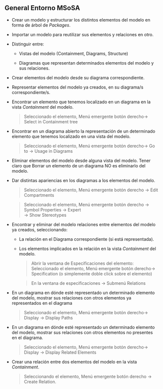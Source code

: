 ## General Entorno MSoSA

*   Crear un modelo y estructurar los distintos elementos del modelo en forma de
    árbol de *Packages*.
    
*   Importar un modelo para reutilizar sus elementos y relaciones en otro. 

*   Distinguir entre:

    *   Vistas del modelo (Containment, Diagrams, Structure)

    *   Diagramas que representan determinados elementos del modelo y sus
    relaciones.

*   Crear elementos del modelo desde su diagrama correspondiente.

*   Representar elementos del modelo ya creados, en su diagrama/s
    correspondiente/s.

*   Encontrar un elemento que tenemos localizado en un diagrama en la vista
    *Containment* del modelo.

    > Seleccionado el elemento, Menú emergente botón derecho-\> Select in
    > Containment tree

*   Encontrar en un diagrama abierto la representación de un determinado
    elemento que tenemos localizado en una vista del modelo.

    > Seleccionado el elemento, Menú emergente botón derecho-\> Go to -\> Usage in
    > Diagrams

*   Eliminar elementos del modelo desde alguna vista del modelo. Tener claro que
    Borrar un elemento de un diagrama NO es eliminarlo del modelo.

*   Dar distintas apariencias en los diagramas a los elementos del modelo.

    > Seleccionado el elemento, Menú emergente botón derecho -\> Edit Compartments
    
    > Seleccionado el elemento, Menú emergente botón derecho -\> Symbol Properties
    > \-\> Expert  
    > \-\> Show Stereotypes

*   Encontrar y eliminar del modelo relaciones entre elementos del modelo ya
    creados, seleccionando:

    *   La relación en el Diagrama correspondiente (si está representada).

    *   Los elementos implicados en la relación en la vista *Containment* del
        modelo.

        > Abrir la ventana de Especificaciones del elemento: Seleccionado el
        > elemento, Menú emergente botón derecho-\> Specification (o simplemente
        > doble click sobre el elemento)

        > En la ventana de especificaciones -\> Submenú Relations

*   En un diagrama en dónde esté representado un determinado elemento del
    modelo, mostrar sus relaciones con otros elementos ya representados en el
    diagrama

    > Seleccionado el elemento, Menú emergente botón derecho-\> Display -\>
    > Display Paths

*   En un diagrama en dónde esté representado un determinado elemento del
    modelo, mostrar sus relaciones con otros elementos no presentes en el
    diagrama.

    > Seleccionado el elemento, Menú emergente botón derecho-\> Display -\>
    > Display Related Elements
     
*   Crear una relación entre dos elementos del modelo en la vista *Containment*. 

    > Seleccionando el elemento, Menú emergente botón derecho \-\> Create Relation.
